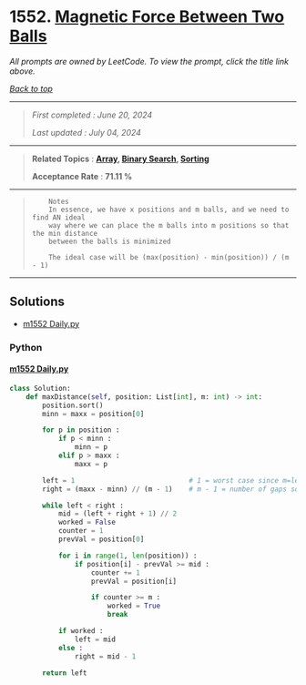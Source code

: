 # 1552. [Magnetic Force Between Two Balls](<https://leetcode.com/problems/magnetic-force-between-two-balls>)

*All prompts are owned by LeetCode. To view the prompt, click the title link above.*

*[Back to top](<../README.md>)*

------

> *First completed : June 20, 2024*
>
> *Last updated : July 04, 2024*

------

> **Related Topics** : **[Array](<by_topic/Array.md>), [Binary Search](<by_topic/Binary Search.md>), [Sorting](<by_topic/Sorting.md>)**
>
> **Acceptance Rate** : **71.11 %**

------

> ``` 
>     Notes
>     In essence, we have x positions and m balls, and we need to find AN ideal
>     way where we can place the m balls into m positions so that the min distance
>     between the balls is minimized
> 
>     The ideal case will be (max(position) - min(position)) / (m - 1)
> ```

------

## Solutions

- [m1552 Daily.py](<../my-submissions/m1552 Daily.py>)
### Python
#### [m1552 Daily.py](<../my-submissions/m1552 Daily.py>)
```Python
class Solution:
    def maxDistance(self, position: List[int], m: int) -> int:
        position.sort()
        minn = maxx = position[0]

        for p in position :
            if p < minn :
                minn = p
            elif p > maxx :
                maxx = p

        left = 1                            # 1 = worst case since m=len(positions) += 1 each indx worst
        right = (maxx - minn) // (m - 1)    # m - 1 = number of gaps so this is aideal case 

        while left < right :
            mid = (left + right + 1) // 2
            worked = False
            counter = 1
            prevVal = position[0]

            for i in range(1, len(position)) :
                if position[i] - prevVal >= mid :
                    counter += 1
                    prevVal = position[i]

                    if counter >= m :
                        worked = True
                        break

            if worked :
                left = mid
            else : 
                right = mid - 1

        return left
```

